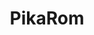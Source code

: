 ---
title: PikaRom
layout: deck
era: 2019
description: 3rd Place Special Event Paris - Masters - Robin Schulz
links:
  - href: https://limitlesstcg.com/decks/list/3100
    title: Limitless Page
cards:
  pokemon:
    - name: Jirachi
      set: TEU
      number: 99
      quantity: 3
    - name: Dedenne-GX
      set: UNB
      number: 57
      quantity: 2
    - name: Pikachu & Zekrom-GX
      set: TEU
      number: 33
      quantity: 2
    - name: Raichu & Alolan Raichu-GX
      set: UNM
      number: 54
      quantity: 1
    - name: Zeraora-GX
      set: LOT
      number: 86
      quantity: 1
    - name: Tapu Koko ♢
      set: TEU
      number: 51
      quantity: 1
    - name: Pachirisu
      set: LOT
      number: 80
      quantity: 1
    - name: Hoopa
      set: UNM
      number: 140
      quantity: 1
    - name: Mew
      set: UNB
      number: 76
      quantity: 1
  trainers:
    - name: Lillie
      set: UPR
      number: 125
      quantity: 3
    - name: Volkner
      set: UPR
      number: 135
      quantity: 3
    - name: Erika's Hospitality
      set: TEU
      number: 140
      quantity: 2
    - name: Electromagnetic Radar
      set: UNB
      number: 169
      quantity: 4
    - name: Electropower
      set: LOT
      number: 172
      quantity: 4
    - name: Custom Catcher
      set: LOT
      number: 171
      quantity: 4
    - name: Switch
      set: CES
      number: 147
      quantity: 3
    - name: Pokémon Communication
      set: TEU
      number: 152
      quantity: 3
    - name: Reset Stamp
      set: UNM
      number: 206
      quantity: 2
    - name: Energy Switch
      set: CES
      number: 129
      quantity: 2
    - name: Tag Switch
      set: UNM
      number: 209
      quantity: 1
    - name: Stadium Nav
      set: UNM
      number: 208
      quantity: 1
    - name: Escape Board
      set: UPR
      number: 122
      quantity: 2
    - name: Lysandre Labs
      set: FLI
      number: 111
      quantity: 1
    - name: Thunder Mountain ♢
      set: LOT
      number: 191
      quantity: 1
  energy:
    - name: Lightning Energy
      set: TEU
      number: L
      quantity: 11
---